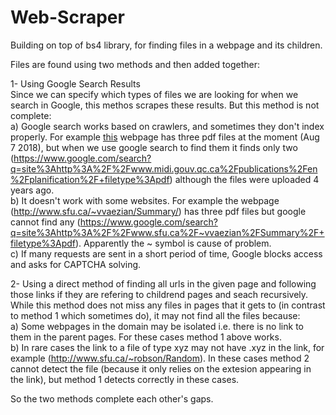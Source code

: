 # Web-Scraper
Building on top of bs4 library, for finding files in a webpage and its children.

Files are found using two methods and then added together:

1- Using Google Search Results  
Since we can specify which types of files we are looking for when we search in Google, this methos scrapes these results.
But this method is not complete:  
a) Google search works based on crawlers, and sometimes they don't index properly. For example [this](http://www.midi.gouv.qc.ca/publications/en/planification/) webpage  has three pdf files at the moment (Aug 7 2018), but when we use google search to find them it finds only two (https://www.google.com/search?q=site%3Ahttp%3A%2F%2Fwww.midi.gouv.qc.ca%2Fpublications%2Fen%2Fplanification%2F+filetype%3Apdf) although the files were uploaded 4 years ago.  
b) It doesn't work with some websites. For example the webpage (http://www.sfu.ca/~vvaezian/Summary/) has three pdf files but google cannot find any (https://www.google.com/search?q=site%3Ahttp%3A%2F%2Fwww.sfu.ca%2F~vvaezian%2FSummary%2F+filetype%3Apdf). Apparently the ~ symbol is cause of problem.  
c) If many requests are sent in a short period of time, Google blocks access and asks for CAPTCHA solving.

2- Using a direct method of finding all urls in the given page and following those links if they are refering to childrend pages and seach recursively.  
While this method does not miss any files in pages that it gets to (in contrast to method 1 which sometimes do), it may not find all the files because:  
a) Some webpages in the domain may be isolated i.e. there is no link to them in the parent pages. For these cases method 1 above works.  
b) In rare cases the link to a file of type xyz may not have .xyz in the link, for example (http://www.sfu.ca/~robson/Random). In these cases method 2 cannot detect the file (because it only relies on the extesion appearing in the link), but method 1 detects correctly in these cases.

So the two methods complete each other's gaps.
